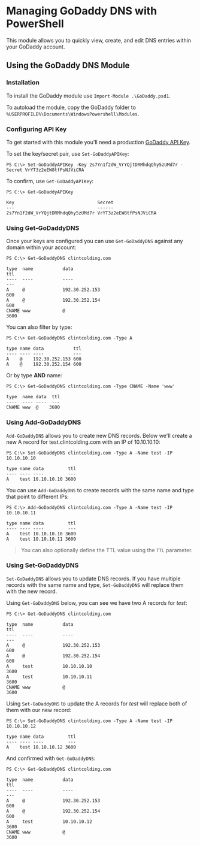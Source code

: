 # Managing GoDaddy DNS with PowerShell

This module allows you to quickly view, create, and edit DNS entries within your GoDaddy account.

## Using the GoDaddy DNS Module

### Installation

To install the GoDaddy module use `Import-Module .\GoDaddy.psd1`.

To autoload the module, copy the GoDaddy folder to `%USERPROFILE%\Documents\WindowsPowershell\Modules`.

### Configuring API Key

To get started with this module you'll need a production [GoDaddy API Key](https://developer.godaddy.com/keys/).

To set the key/secret pair, use `Set-GoDaddyAPIKey`:

``` console
PS C:\> Set-GoDaddyAPIKey -Key 2s7Yn1f2dW_VrYQjtDRMhdqQhy5zUMd7r -Secret VrYT3z2eEW8tfPsNJViCRA
```

To confirm, use `Get-GoDaddyAPIKey`:

``` console
PS C:\> Get-GoDaddyAPIKey

Key                               Secret
---                               ------
2s7Yn1f2dW_VrYQjtDRMhdqQhy5zUMd7r VrYT3z2eEW8tfPsNJViCRA
```

### Using Get-GoDaddyDNS

Once your keys are configured you can use `Get-GoDaddyDNS` against any domain within your account:

``` console
PS C:\> Get-GoDaddyDNS clintcolding.com

type  name           data                                                                  ttl
----  ----           ----                                                                  ---
A     @              192.30.252.153                                                        600
A     @              192.30.252.154                                                        600
CNAME www            @                                                                    3600
```

You can also filter by type:

``` console
PS C:\> Get-GoDaddyDNS clintcolding.com -Type A

type name data           ttl
---- ---- ----           ---
A    @    192.30.252.153 600
A    @    192.30.252.154 600
```

Or by type **AND** name:

``` console
PS C:\> Get-GoDaddyDNS clintcolding.com -Type CNAME -Name 'www'

type  name data  ttl
----  ---- ----  ---
CNAME www  @    3600
```

### Using Add-GoDaddyDNS

`Add-GoDaddyDNS` allows you to create new DNS records. Below we'll create a new A record for test.clintcolding.com with an IP of 10.10.10.10:

``` console
PS C:\> Set-GoDaddyDNS clintcolding.com -Type A -Name test -IP 10.10.10.10

type name data         ttl
---- ---- ----         ---
A    test 10.10.10.10 3600
```

You can use `Add-GoDaddyDNS` to create records with the same name and type that point to different IPs:

``` console
PS C:\> Add-GoDaddyDNS clintcolding.com -Type A -Name test -IP 10.10.10.11

type name data         ttl
---- ---- ----         ---
A    test 10.10.10.10 3600
A    test 10.10.10.11 3600
```

> You can also optionally define the TTL value using the `TTL` parameter.

### Using Set-GoDaddyDNS

`Set-GoDaddyDNS` allows you to update DNS records. If you have multiple records with the same name and type, `Set-GoDaddyDNS` will replace them with the new record.

Using `Get-GoDaddyDNS` below, you can see we have two A records for *test*:

``` console
PS C:\> Get-GoDaddyDNS clintcolding.com

type  name           data                                                                  ttl
----  ----           ----                                                                  ---
A     @              192.30.252.153                                                        600
A     @              192.30.252.154                                                        600
A     test           10.10.10.10                                                          3600
A     test           10.10.10.11                                                          3600
CNAME www            @                                                                    3600
```

Using `Set-GoDaddyDNS` to update the A records for *test* will replace both of them with our new record:

``` console
PS C:\> Set-GoDaddyDNS clintcolding.com -Type A -Name test -IP 10.10.10.12

type name data         ttl
---- ---- ----         ---
A    test 10.10.10.12 3600
```

And confirmed with `Get-GoDaddyDNS`:

``` console
PS C:\> Get-GoDaddyDNS clintcolding.com

type  name           data                                                                  ttl
----  ----           ----                                                                  ---
A     @              192.30.252.153                                                        600
A     @              192.30.252.154                                                        600
A     test           10.10.10.12                                                          3600
CNAME www            @                                                                    3600
```